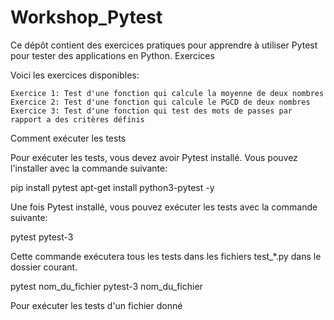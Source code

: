 # Workshop_Pytest

Ce dépôt contient des exercices pratiques pour apprendre à utiliser Pytest pour tester des applications en Python.
Exercices

Voici les exercices disponibles:

    Exercice 1: Test d'une fonction qui calcule la moyenne de deux nombres
    Exercice 2: Test d'une fonction qui calcule le PGCD de deux nombres
    Exercice 3: Test d'une fonction qui test des mots de passes par rapport a des critères définis

Comment exécuter les tests

Pour exécuter les tests, vous devez avoir Pytest installé. Vous pouvez l'installer avec la commande suivante:

pip install pytest
apt-get install python3-pytest -y 

Une fois Pytest installé, vous pouvez exécuter les tests avec la commande suivante:

pytest
pytest-3

Cette commande exécutera tous les tests dans les fichiers test_*.py dans le dossier courant.

pytest nom_du_fichier
pytest-3 nom_du_fichier

Pour exécuter les tests d'un fichier donné
